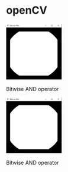 # openCV
<img src="bitwiseAND.PNG" width="150" height="150" alt="bitwise AND operator"><p>Bitwise AND operator</p>
<img src="bitwiseAND.PNG" width="150" height="150" alt="bitwise AND operator"><p>Bitwise AND operator</p>

